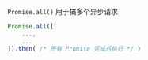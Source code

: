 `Promise.all()` 用于搞多个异步请求

```js
Promise.all([
    ...,
    ...
]).then( /* 所有 Promise 完成后执行 */ )
```
